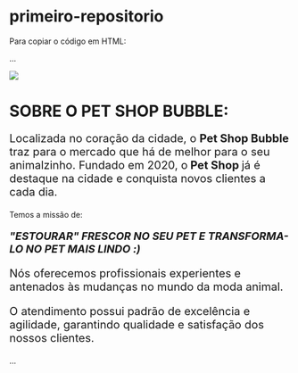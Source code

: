 # primeiro-repositorio

Para copiar o código em HTML:

...
<!DOCTYPE html>
<html lang=pt-br’’>

<head>
    <meta charset= ‘’UTF-8’’>
    <title> Pet Shop Bubble </title>
   <link rel="stylesheet" href="style.css"> 
</head>

<body> 
   <img id="banner" src="banner.jpg">
    <h1> SOBRE O PET SHOP BUBBLE: </h1>

   <p style="font-size: 20px;;">Localizada no coração da cidade, o <strong> Pet Shop Bubble  </strong>
traz para o mercado que há de melhor para o seu animalzinho. Fundado em 2020, o<strong> Pet Shop </strong> já é destaque na cidade e conquista novos clientes a cada dia.</p>

   <p id="missao"> Temos a missão de:</p>
   <p style="font-size:19px;"> <em> <strong>  "ESTOURAR" FRESCOR NO SEU PET E TRANSFORMA-LO NO PET MAIS LINDO :) </strong > </em> </p>


   <p style="font-size: 20px;">Nós  oferecemos profissionais experientes e antenados às mudanças no mundo da moda animal.</p>
   <p style="font-size:20px;"> O atendimento possui padrão de excelência e agilidade, garantindo qualidade e satisfação dos nossos clientes.</p>

</body>
    
</html>

...
